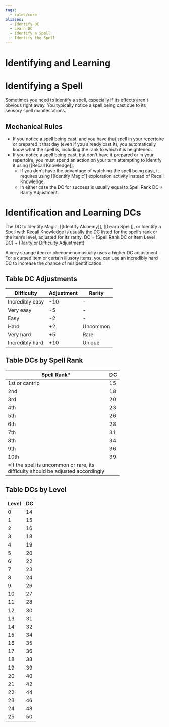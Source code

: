 ```yaml
---
tags:
  - rules/core
aliases:
  - Identify DC
  - Learn DC
  - Identify a Spell
  - Identify the Spell
---
```

# Identifying and Learning

# Identifying a Spell

Sometimes you need to identify a spell, especially if its effects aren't obvious right away. You typically notice a spell being cast due to its sensory spell manifestations. 

## Mechanical Rules

- If you notice a spell being cast, and you have that spell in your repertoire or prepared it that day (even if you already cast it), you automatically know what the spell is, including the rank to which it is heightened.  
- If you notice a spell being cast, but don't have it prepared or in your repertoire, you must spend an action on your turn attempting to identify it using [[Recall Knowledge]].
	- If you don't have the advantage of watching the spell being cast, it requires using [[Identify Magic]] exploration activity instead of Recall Knowledge.
	- In either case the DC for success is usually equal to Spell Rank DC + Rarity Adjustment. 

# Identification and Learning DCs

The DC to Identify Magic, [[Identify Alchemy]], [[Learn Spell]], or Identify a Spell with Recall Knowledge is usually the DC listed for the spell’s rank or the item’s level, adjusted for its rarity.
DC = (Spell Rank DC or Item Level DC) + (Rarity or Difficulty Adjustment)

A very strange item or phenomenon usually uses a higher DC adjustment.
For a cursed item or certain illusory items, you can use an incredibly hard DC to increase the chance of misidentification. 

## Table DC Adjustments

| **Difficulty**  | **Adjustment** | **Rarity** |
| --------------- | -------------- | ---------- |
| Incredibly easy | -10            | -          |
| Very easy       | -5             | -          |
| Easy            | -2             | -          |
| Hard            | +2             | Uncommon   |
| Very hard       | +5             | Rare       |
| Incredibly hard | +10            | Unique     |

## Table DCs by Spell Rank

| **Spell Rank***                                                                       | **DC** |
| ------------------------------------------------------------------------------------- | ------ |
| 1st or cantrip                                                                        | 15     |
| 2nd                                                                                   | 18     |
| 3rd                                                                                   | 20     |
| 4th                                                                                   | 23     |
| 5th                                                                                   | 26     |
| 6th                                                                                   | 28     |
| 7th                                                                                   | 31     |
| 8th                                                                                   | 34     |
| 9th                                                                                   | 36     |
| 10th                                                                                  | 39     |
| *If the spell is uncommon or rare, its  <br>difficulty should be adjusted accordingly |        |

## Table DCs by Level

|**Level**|**DC**|
|---|---|
|0|14|
|1|15|
|2|16|
|3|18|
|4|19|
|5|20|
|6|22|
|7|23|
|8|24|
|9|26|
|10|27|
|11|28|
|12|30|
|13|31|
|14|32|
|15|34|
|16|35|
|17|36|
|18|38|
|19|39|
|20|40|
|21|42|
|22|44|
|23|46|
|24|48|
|25|50|

